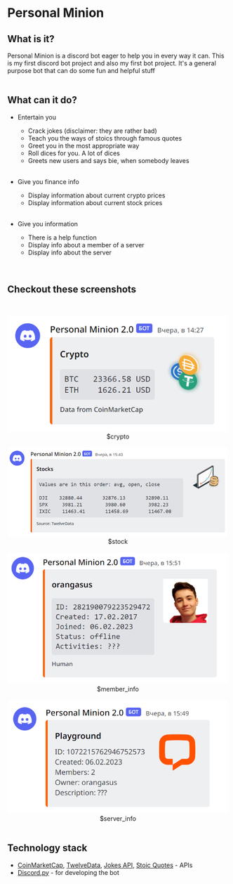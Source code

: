 # Personal Minion

## What is it?

Personal Minion is a discord bot eager to help you in every way it can. This is my first discord bot project and also my first bot project. It's a general purpose bot that can do some fun and helpful stuff
<br>
<br>

## What can it do?

- Entertain you

    - Crack jokes (disclaimer: they are rather bad)
    - Teach you the ways of stoics through famous quotes
    - Greet you in the most appropriate way
    - Roll dices for you. A lot of dices
    - Greets new users and says bie, when somebody leaves
    <br><br>
- Give you finance info

    - Display information about current crypto prices
    - Display information about current stock prices
    <br><br>
- Give you information

    - There is a help function
    - Display info about a member of a server
    - Display info about the server
    <br><br><br>

## Checkout these screenshots
<br>
<p align="center">
    <img src="./images for readme/crypto.png" width="500">
    <br>
    $crypto
    <br><br>
    <img src="./images for readme/stock.png" width="500">
    <br>
    $stock
    <br><br>
    <img src="./images for readme/member_info.png" width="500">
    <br>
    $member_info
    <br><br>
    <img src="./images for readme/server_info.png"  width="500">
    <br>
    $server_info
    <br><br>
</p>

## Technology stack

- [CoinMarketCap](https://coinmarketcap.com/), [TwelveData](https://twelvedata.com/), [Jokes API](https://api-ninjas.com/api/jokes), [Stoic Quotes](https://stoicquotesapi.com/) - APIs
- [Discord.py]() - for developing the bot